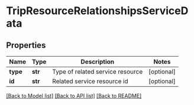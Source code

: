 # TripResourceRelationshipsServiceData

## Properties
Name | Type | Description | Notes
------------ | ------------- | ------------- | -------------
**type** | **str** | Type of related service resource | [optional] 
**id** | **str** | Related service resource id | [optional] 

[[Back to Model list]](../README.md#documentation-for-models) [[Back to API list]](../README.md#documentation-for-api-endpoints) [[Back to README]](../README.md)


